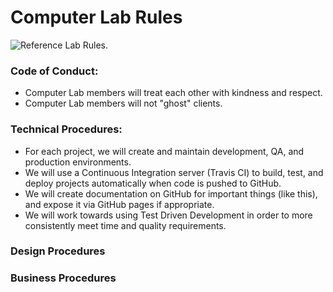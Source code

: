 # Computer Lab Rules

![Reference Lab Rules.](https://s-media-cache-ak0.pinimg.com/originals/b5/56/89/b55689ffec09c9e77d39b12fffccc8cf.jpg)

### Code of Conduct:
- Computer Lab members will treat each other with kindness and respect.
- Computer Lab members will not "ghost" clients.

### Technical Procedures:
- For each project, we will create and maintain development, QA, and production environments.
- We will use a Continuous Integration server (Travis CI) to build, test, and deploy projects 
  automatically when code is pushed to GitHub. 
- We will create documentation on GitHub for important things (like this), and expose it via GitHub 
  pages if appropriate.
- We will work towards using Test Driven Development in order to more consistently meet time and
  quality requirements.

### Design Procedures

### Business Procedures


